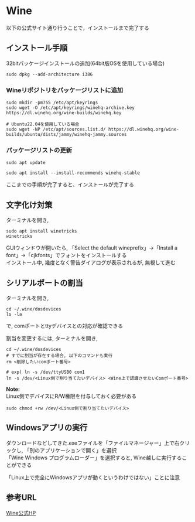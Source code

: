 # Wine
以下の公式サイト通り行うことで，インストールまで完了する<br>

## インストール手順
32bitパッケージインストールの追加(64bit版OSを使用している場合)
```
sudo dpkg --add-architecture i386 
```

### Wineリポジトリをパッケージリストに追加
```
sudo mkdir -pm755 /etc/apt/keyrings
sudo wget -O /etc/apt/keyrings/winehq-archive.key https://dl.winehq.org/wine-builds/winehq.key
```

```
# Ubuntu22.04を使用している場合
sudo wget -NP /etc/apt/sources.list.d/ https://dl.winehq.org/wine-builds/ubuntu/dists/jammy/winehq-jammy.sources
```

### パッケージリストの更新
```
sudo apt update
```
```
sudo apt install --install-recommends winehq-stable
```
ここまでの手順が完了すると、インストールが完了する<br>

## 文字化け対策
ターミナルを開き, 
```
sudo apt install winetricks
winetricks
```
GUIウィンドウが開いたら, 
「Select the default wineprefix」→「Install a font」→「cjkfonts」でフォントをインストールする<br>
インストール中, 幾度となく警告ダイアログが表示されるが, 無視して進む<br>

## シリアルポートの割当
ターミナルを開き, 
```
cd ~/.wine/dosdevices
ls -la
```
で, comポートとttyデバイスとの対応が確認できる<br>

割当を変更するには, ターミナルを開き, 
```
cd ~/.wine/dosdevices
# すでに割当が存在する場合, 以下のコマンドも実行
rm <削除したいcomポート番号>

# exp) ln -s /dev/ttyUSB0 com1
ln -s /dev/<Linux側で割り当てたいデバイス> <Wine上で認識させたいComポート番号>
```

**Note:**<br>
Linux側でデバイスにR/W権限を付与しておく必要がある<br>
```
sudo chmod +rw /dev/<Linux側で割り当てたいデバイス>
```


## Windowsアプリの実行
ダウンロードなどしてきた.exeファイルを「ファイルマネージャー」上で右クリックし, 「別のアプリケーションで開く」を選択<br>
「Wine Windows プログラムローダー」を選択すると, Wine越しに実行することができる<br>

「Linux上で完全にWindowsアプリが動くというわけではない」ことに注意<br>



## 参考URL
[Wine公式HP](https://wiki.winehq.org/Ubuntu)
